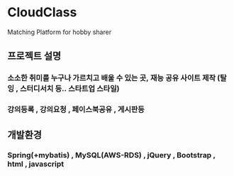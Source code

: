 # CloudClass
Matching Platform for hobby sharer
## 프로젝트 설명    
### 소소한 취미를 누구나 가르치고 배울 수 있는 곳, 재능 공유 사이트 제작 (탈잉 , 스터디서치 등.. 스타트업 스타일)           
### 강의등록 , 강의요청 , 페이스북공유 , 게시판등

## 개발환경
### Spring(+mybatis) , MySQL(AWS-RDS) , jQuery , Bootstrap , html , javascript               

